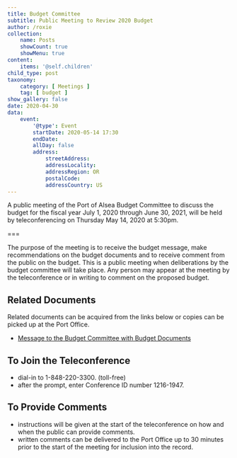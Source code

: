 ```yaml
---
title: Budget Committee
subtitle: Public Meeting to Review 2020 Budget
author: /roxie
collection:
    name: Posts
    showCount: true
    showMenu: true
content:
    items: '@self.children'
child_type: post
taxonomy:
    category: [ Meetings ]
    tag: [ budget ]
show_gallery: false
date: 2020-04-30
data:
    event:
        '@type': Event
        startDate: 2020-05-14 17:30
        endDate:
        allDay: false
        address:
            streetAddress:
            addressLocality:
            addressRegion: OR
            postalCode:
            addressCountry: US
---
```


A public meeting of the Port of Alsea Budget Committee to discuss the budget for the fiscal year July 1, 2020 through June 30, 2021, will be held by teleconferencing on Thursday May 14, 2020 at 5:30pm.

===

The purpose of the meeting is to receive the budget message, make recommendations on the budget documents and to receive comment from the public on the budget. This is a public meeting when deliberations by the budget committee will take place. Any person may appear at the meeting by the teleconference or in writing to comment on the proposed budget.

## Related Documents
Related documents can be acquired from the links below or copies can be picked up at the Port Office.
- [Message to the Budget Committee with Budget Documents](Budget-Message-and-Budget-Documents.pdf)

## To Join the Teleconference
- dial-in to 1-848-220-3300. (toll-free)
- after the prompt, enter Conference ID number 1216-1947.

## To Provide Comments
- instructions will be given at the start of the teleconference on how and when the public can provide comments.
- written comments can be delivered to the Port Office up to 30 minutes prior to the start of the meeting for inclusion into the record.


